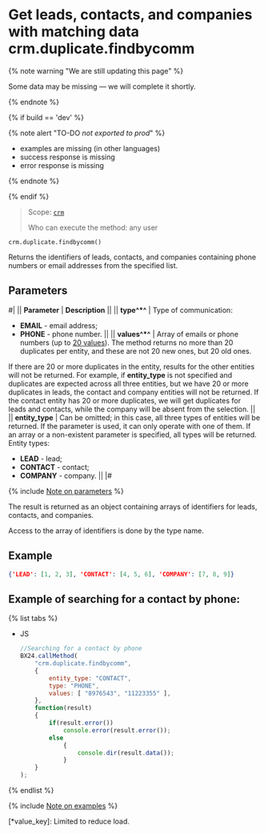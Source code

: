 # Get leads, contacts, and companies with matching data crm.duplicate.findbycomm

{% note warning "We are still updating this page" %}

Some data may be missing — we will complete it shortly.

{% endnote %}

{% if build == 'dev' %}

{% note alert "TO-DO _not exported to prod_" %}

- examples are missing (in other languages)
- success response is missing
- error response is missing

{% endnote %}

{% endif %}

> Scope: [`crm`](../../scopes/permissions.md)
>
> Who can execute the method: any user

```http
crm.duplicate.findbycomm()
```

Returns the identifiers of leads, contacts, and companies containing phone numbers or email addresses from the specified list.

## Parameters

#|
|| **Parameter** | **Description** ||
|| **type^*^** | Type of communication:
- **EMAIL** - email address;
- **PHONE** - phone number. ||
|| **values^*^** | Array of emails or phone numbers (up to [20 values](*value_key)). The method returns no more than 20 duplicates per entity, and these are not 20 new ones, but 20 old ones.

If there are 20 or more duplicates in the entity, results for the other entities will not be returned. For example, if **entity_type** is not specified and duplicates are expected across all three entities, but we have 20 or more duplicates in leads, the contact and company entities will not be returned. If the contact entity has 20 or more duplicates, we will get duplicates for leads and contacts, while the company will be absent from the selection. ||
|| **entity_type** | Can be omitted; in this case, all three types of entities will be returned. If the parameter is used, it can only operate with one of them. If an array or a non-existent parameter is specified, all types will be returned.
Entity types:
- **LEAD** - lead;
- **CONTACT** - contact;
- **COMPANY** - company. ||
|#

{% include [Note on parameters](../../../_includes/required.md) %}

The result is returned as an object containing arrays of identifiers for leads, contacts, and companies.

Access to the array of identifiers is done by the type name.

## Example

```json
{'LEAD': [1, 2, 3], 'CONTACT': [4, 5, 6], 'COMPANY': [7, 8, 9]}
```

## Example of searching for a contact by phone:

{% list tabs %}

- JS

    ```js
    //Searching for a contact by phone
    BX24.callMethod(
        "crm.duplicate.findbycomm",
        {
            entity_type: "CONTACT",
            type: "PHONE",
            values: [ "8976543", "11223355" ],
        },
        function(result)
        {
            if(result.error())
                console.error(result.error());
            else
                {
                    console.dir(result.data());
                }
        }
    );
    ```

{% endlist %}

{% include [Note on examples](../../../_includes/examples.md) %}

[*value_key]: Limited to reduce load.